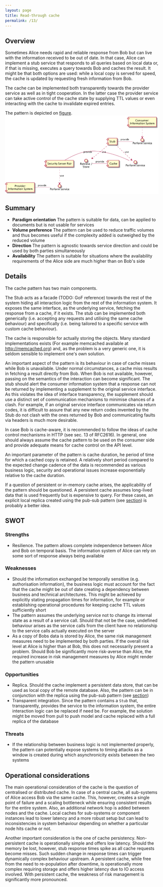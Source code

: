 ```yaml
---
layout: page
title: Read-through cache
permalink: /13/
---
```


## Overview
Sometimes Alice needs rapid and reliable response from Bob but can live with the information received to be out of date. In that case, Alice can implement a stub service that responds to all queries based on local data or, if that is missing, executes a query towards Bob and caches the result. It might be that both options are used: while a local copy is served for speed, the cache is updated by requesting fresh information from Bob. 

The cache can be implemented both transparently towards the provider service as well as in tight cooperation. In the latter case the provider service can take active control of the cache state by supplying TTL values or even interacting with the cache to invalidate expired entries. 

The pattern is depicted on [figure](#figure13).
<a name="figure13"></a>![Read-through cache pattern](../gfx/13_comp.png)

## Summary
 * **Paradigm orientation** The pattern is suitable for data, can be applied to documents but is not usable for services
 * **Volume preference** The pattern can be used to reduce traffic volumes and thus becomes useful if the complexity added is outweighed by the reduced volume
 * **Direction** The pattern is agnostic towards service direction and could be used by both parties simultaneously
 * **Availability** The pattern is suitable for situations where the availability requirements of the Alice side are much higher than on Bob's side


## Details
The cache pattern has two main components.

The Stub acts as a facade (TODO: GoF reference) towards the rest of the system hiding all interaction logic from the rest of the information system. It exposes the same interface, as the underlying service, fetching the response from a cache, if it exists. The stub can be implemented both generically (i.e. accepting any requests and utilising the same cache behaviour) and specifically (i.e. being tailored to a specific service with custom cache behaviour). 

The cache is responsible for actually storing the objects. Many standard implementations exists (For example memcached available at http://memcached.org) and, as the problem is a very generic one, it is seldom sensible to implement one's own solution. 

An important aspect of the pattern is its behaviour in case of cache misses while Bob is unavailable. Under normal circumstances, a cache miss results in fetching a result directly from Bob. When Bob is not available, however, passing on the semantics of the interaction can become significant. The stub should alert the consumer information system that a response can not be returned by implementing a supplement to the original service interface. As this violates the idea of interface transparency, the supplement should use a distinct set of communication mechanisms to minimise chances of a clash. For example, if an original service interface communicates via return codes, it is difficult to assure that any new return codes invented by the Stub do not clash with the ones returned by Bob and communicating faults via headers is much more desirable.

In case Bob is cache-aware, it is recommended to follow the ideas of cache control mechanisms in HTTP (see sec. 13 of RFC2616). In general, one should always assume the cache pattern to be used on the consumer side and provide adequate means for cache control on the API level. 

An important parameter of the pattern is cache duration, he period of time for which a cached copy is retained. A relatively short period compared to the expected change cadence of the data is recommended as various business logic, security and operational issues increase exponentially relative to the cache duration. 

If a question of persistent or in-memory cache arises, the applicability of the pattern should be questioned. A persistent cache assumes long-lived data that is used frequently but is expensive to query. For these cases, an explicit local replica created using the pub-sub pattern (see [section](../14)) is probably a better idea.

## SWOT

### Strengths
 * Resilience. The pattern allows complete independence between Alice and Bob on temporal basis. The information system of Alice can rely on some sort of response always being available  

### Weaknesses	
 * Should the information exchanged be temporally sensitive (e.g. authorisation information), the business logic must account for the fact that the cache might be out of date creating a dependency between business and technical architectures. This might be achieved by explicitly stating propagation times for information, for example or establishing operational procedures for keeping cache TTL values sufficiently short 
 * The pattern assumes the underlying service not to change its internal state as a result of a service call. Should that not be the case, undefined behaviour arises as the service calls from the client have no relationship to the service calls actually executed on the server
 * As a copy of Bobs data is stored by Alice, the same risk management measures need to be implemented by both parties. If the overall risk level at Alice is higher than at Bob, this does not necessarily present a problem. Should Bob be significantly more risk-averse than Alice, the required increase in risk management measures by Alice might render the pattern unusable

### Opportunities
 * Replica. Should the cache implement a persistent data store, that can be used as local copy of the remote database. Also, the pattern can be in conjunction with the replica using the pub-sub pattern (see [section](../14))
 *  Transparent integration. Since the pattern contains a ``Stub`` that, transparently, provides the service to the information system, the entire interaction logic can be replaced if need be. For example, the solution might be moved from pull to push model and cache replaced with a full replica of the database

### Threats	
 * If the relationship between business logic is not implemented properly, the pattern can potentially expose systems to timing attacks as a window is created during which asynchronicity exists between the two systems

## Operational considerations
The main operational consideration of the cache is the question of centralised or distributed cache. In case of a central cache, all sub-systems of Alice access Bob via the same cache. This, however, creates a single point of failure and a scaling bottleneck while ensuring consistent results for the entire system. Also, an additional network hop is added between nodes and the cache. Local caches for sub-systems or component instances lead to lower latency and a more robust setup but can lead to inconsistencies in system behaviour depending on whether a particular node hits cache or not. 

Another important consideration is the one of cache persistency. Non-persistent cache is operationally simple and offers low latency. Should the memory be lost, however, stub response times spike as all cache requests become misses. Such sudden change in response times can trigger dynamically complex behaviour upstream. A persistent cache, while free from the need to re-population after downtime, is operationally more complex requiring storage and offers higher latency due to IO access involved. With persistent cache, the weakness of risk management is significantly more pronounced.

